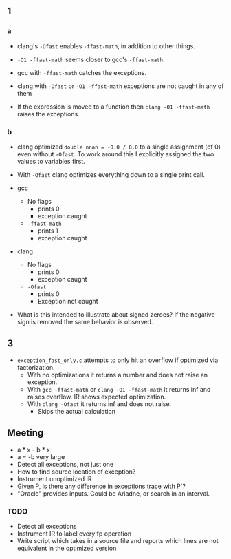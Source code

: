 ## 1

### a
- clang's `-Ofast` enables `-ffast-math`, in addition to other things.
- `-O1 -ffast-math` seems closer to gcc's `-ffast-math`.

- gcc with `-ffast-math` catches the exceptions.
- clang with `-Ofast` or `-O1 -ffast-math` exceptions are not caught in any of
  them
- If the expression is moved to a function then `clang -O1 -ffast-math` raises
  the exceptions.

### b
- clang optimized `double nnan = -0.0 / 0.0` to a single assignment (of 0) even
  without `-Ofast`. To work around this I explicitly assigned the two values to
variables first.
- With `-Ofast` clang optimizes everything down to a single print call.

- gcc
  - No flags
    - prints 0
    - exception caught
  - `-ffast-math`
    - prints 1
    - exception caught
- clang
  - No flags
    - prints 0
    - exception caught
  - `-Ofast`
    - prints 0
    - Exception not caught

- What is this intended to illustrate about signed zeroes? If the negative sign
  is removed the same behavior is observed.

## 3
- `exception_fast_only.c` attempts to only hit an overflow if optimized via
  factorization.
  - With no optimizations it returns a number and does not raise an exception.
  - With `gcc -ffast-math` or `clang -O1 -ffast-math` it returns inf and raises
    overflow. IR shows expected optimization.
  - With `clang -Ofast` it returns inf and does not raise.
    - Skips the actual calculation 

## Meeting
- a * x - b * x
- a = -b very large
- Detect all exceptions, not just one
- How to find source location of exception?
- Instrument unoptimized IR
- Given P, is there any difference in exceptions trace with P'?
- "Oracle" provides inputs. Could be Ariadne, or search in an interval.

### TODO
- Detect all exceptions
- Instrument IR to label every fp operation
- Write script which takes in a source file and reports which lines are not
  equivalent in the optimized version
